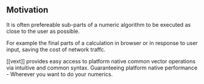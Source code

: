 ## Motivation

It is often prefereable sub-parts of a numeric algorithm to be executed as close to the user as possible.

For example the final parts of a calculation in browser or in response to user input, saving the cost of network traffc.

[[vext]] provides easy access to platform native common vector operations via intuitive and common syntax. Guaranteeing platform native performance - Wherever you want to do your numerics.